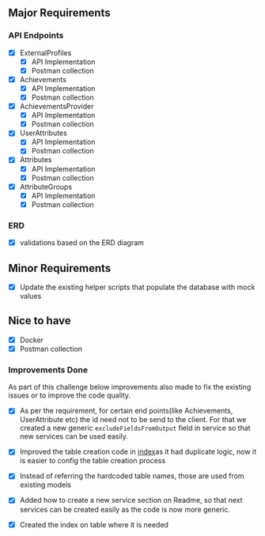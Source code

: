 ## Major Requirements

### API Endpoints
- [X] ExternalProfiles
    - [X] API Implementation
    - [X] Postman collection
- [X] Achievements
    - [X] API Implementation
    - [X] Postman collection
- [X] AchievementsProvider
    - [X] API Implementation
    - [X] Postman collection
- [X] UserAttributes
    - [X] API Implementation
    - [X] Postman collection
- [X] Attributes
    - [X] API Implementation
    - [X] Postman collection
- [X] AttributeGroups
    - [X] API Implementation
    - [X] Postman collection

### ERD
- [X] validations based on the ERD diagram

## Minor Requirements
- [X] Update the existing helper scripts that populate the database with mock values

## Nice to have
- [X] Docker
- [X] Postman collection

### Improvements Done

As part of this challenge below improvements also made to fix the existing issues or 
to improve the code quality.

- [X] As per the requirement, for certain end points(like Achievements, UserAttribute etc)
the id need not to be send to the client. For that we created a new generic
`excludeFieldsFromOutput` field in service so that new services can be used easily. 
- [X] Improved the table creation code in [index](src/models/index.js)as it had duplicate logic,
now it is easier to config the table creation process
- [X] Instead of referring the hardcoded table names, those are used from existing models
- [X] Added how to create a new service section on Readme, so that next services can be created 
easily as the code is now more generic.
- [X] Created the index on table where it is needed

